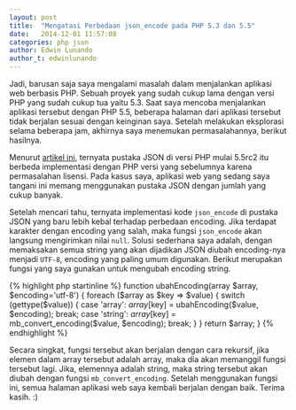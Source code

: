 ```yaml
---
layout: post
title:  "Mengatasi Perbedaan json_encode pada PHP 5.3 dan 5.5"
date:   2014-12-01 11:57:08
categories: php json
author: Edwin Lunando
author_t: edwinlunando
---
```


Jadi, barusan saja saya mengalami masalah dalam menjalankan aplikasi web berbasis PHP. Sebuah proyek yang sudah cukup lama dengan versi PHP yang sudah cukup tua yaitu 5.3. Saat saya mencoba menjalankan aplikasi tersebut dengan PHP 5.5, beberapa halaman dari aplikasi tersebut tidak berjalan sesuai dengan keinginan saya. Setelah melakukan eksplorasi selama beberapa jam, akhirnya saya menemukan permasalahannya, berikut hasilnya.

Menurut [artikel ini][2], ternyata pustaka JSON di versi PHP mulai 5.5rc2 itu berbeda implementasi dengan PHP versi yang sebelumnya karena permasalahan lisensi. Pada kasus saya, aplikasi web yang sedang saya tangani ini memang menggunakan pustaka JSON dengan jumlah yang cukup banyak.

Setelah mencari tahu, ternyata implementasi kode `json_encode` di pustaka JSON yang baru lebih kebal terhadap perbedaan encoding. Jika terdapat karakter dengan encoding yang salah, maka fungsi `json_encode` akan langsung mengirimkan nilai `null`. Solusi sederhana saya adalah, dengan memaksakan semua string yang akan dijadikan JSON diubah encoding-nya menjadi `UTF-8`, encoding yang paling umum digunakan. Berikut merupakan fungsi yang saya gunakan untuk mengubah encoding string.

{% highlight php startinline %}
function ubahEncoding(array $array, $encoding='utf-8')
{
    foreach ($array as $key => $value)
    {
        switch (gettype($value)) {
            case 'array':
                $array[$key] = ubahEncoding($value, $encoding);
                break;
            case 'string':
                $array[$key] = mb_convert_encoding($value, $encoding);
                break;
        }
    }
    return $array;
}
{% endhighlight %}

Secara singkat, fungsi tersebut akan berjalan dengan cara rekursif, jika elemen dalam array tersebut adalah array, maka dia akan memanggil fungsi tersebut lagi. Jika, elemennya adalah string, maka string tersebut akan diubah dengan fungsi `mb_convert_encoding`. Setelah menggunakan fungsi ini, semua halaman aplikasi web saya kembali berjalan dengan baik. Terima kasih. :)


[1]:    http://www.codeigniter.com/
[2]:    http://iteration9.com/2013/php-json-licensing-and-php-5-5/
